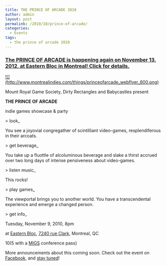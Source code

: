 ```yaml
---
title: THE PRINCE OF ARCADE 2010
author: admin
layout: post
permalink: /2010/10/prince-of-arcade/
categories:
  - Events
tags:
  - the prince of arcade 2010
---
```

<h3><a href="{{ site.baseurl }}/2012/11/prince-of-arcade-2/">The PRINCE OF ARCADE is happening again on November 13, 2012, at Eastern Bloc in Montreal! Click for details.</a></h3>
<a href="http://www.montrealindies.com/things/princeofarcade_webflyer_large.png">![](http://www.montrealindies.com/things/princeofarcade_webflyer_600.png)</a></p>
Mount Royal Game Society, Dirty Rectangles and Babycastles present

**THE PRINCE OF ARCADE**

indie games showcase &amp; party</p>
&gt; look_

You see a joyovial congregather of scintilliant video-games, resplendiferous in their arcoats.</p>
&gt; get beverage_

You take up a fluottle of alcoluminous beverage and slake a thirst accrued over two long days of intense pensiveness about video-games.</p>
&gt; listen music_

This rocks!</p>
&gt; play games_

The viewportal brings you to another world. You have a transcendental experience and emerge a changed person.</p>
&gt; get info_</p>
Tuesday, November 9, 2010, 8pm

at <a href="http://www.easternbloc.ca">Eastern Bloc</a>, <a href="http://goo.gl/iGVh">7240 rue Clark</a>, Montreal, QC

$10 ($5 with a <a href="http://sijm.ca/2010/">MIGS</a> conference pass)</p>
More announcements about this coming soon. Check out the event on <a href="https://www.facebook.com/event.php?eid=105843569482947">Facebook</a>, and <a href="http://www.montrealindies.com/?tag=the-prince-of-arcade">stay tuned</a>!</p>
